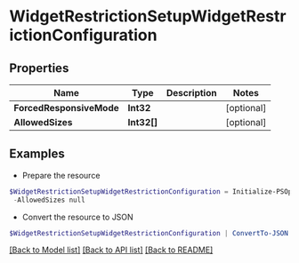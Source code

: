 # WidgetRestrictionSetupWidgetRestrictionConfiguration
## Properties

Name | Type | Description | Notes
------------ | ------------- | ------------- | -------------
**ForcedResponsiveMode** | **Int32** |  | [optional] 
**AllowedSizes** | **Int32[]** |  | [optional] 

## Examples

- Prepare the resource
```powershell
$WidgetRestrictionSetupWidgetRestrictionConfiguration = Initialize-PSOpenAPIToolsWidgetRestrictionSetupWidgetRestrictionConfiguration  -ForcedResponsiveMode null `
 -AllowedSizes null
```

- Convert the resource to JSON
```powershell
$WidgetRestrictionSetupWidgetRestrictionConfiguration | ConvertTo-JSON
```

[[Back to Model list]](../README.md#documentation-for-models) [[Back to API list]](../README.md#documentation-for-api-endpoints) [[Back to README]](../README.md)

